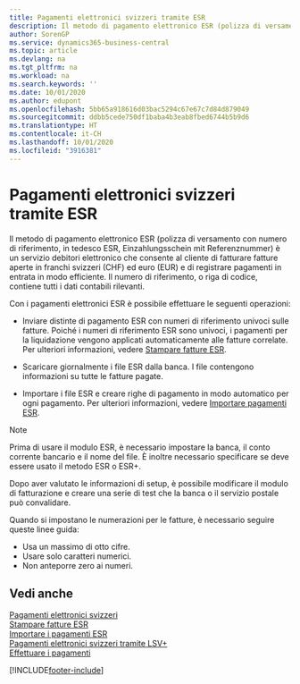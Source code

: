 ```yaml
---
title: Pagamenti elettronici svizzeri tramite ESR
description: Il metodo di pagamento elettronico ESR (polizza di versamento con numero di riferimento, in tedesco ESR, Einzahlungsschein mit Referenznummer) è un servizio debitori elettronico che consente al cliente di fatturare fatture aperte in franchi svizzeri (CHF) ed euro (EUR) e di registrare pagamenti in entrata in modo efficiente.
author: SorenGP
ms.service: dynamics365-business-central
ms.topic: article
ms.devlang: na
ms.tgt_pltfrm: na
ms.workload: na
ms.search.keywords: ''
ms.date: 10/01/2020
ms.author: edupont
ms.openlocfilehash: 5bb65a918616d03bac5294c67e67c7d84d879049
ms.sourcegitcommit: ddbb5cede750df1baba4b3eab8fbed6744b5b9d6
ms.translationtype: HT
ms.contentlocale: it-CH
ms.lasthandoff: 10/01/2020
ms.locfileid: "3916381"
---
```

# <a name="swiss-electronic-payments-using-esr"></a>Pagamenti elettronici svizzeri tramite ESR
Il metodo di pagamento elettronico ESR (polizza di versamento con numero di riferimento, in tedesco ESR, Einzahlungsschein mit Referenznummer) è un servizio debitori elettronico che consente al cliente di fatturare fatture aperte in franchi svizzeri (CHF) ed euro (EUR) e di registrare pagamenti in entrata in modo efficiente. Il numero di riferimento, o riga di codice, contiene tutti i dati contabili rilevanti.  

Con i pagamenti elettronici ESR è possibile effettuare le seguenti operazioni:  

- Inviare distinte di pagamento ESR con numeri di riferimento univoci sulle fatture. Poiché i numeri di riferimento ESR sono univoci, i pagamenti per la liquidazione vengono applicati automaticamente alle fatture correlate. Per ulteriori informazioni, vedere [Stampare fatture ESR](how-to-print-esr-invoices.md).  

- Scaricare giornalmente i file ESR dalla banca. I file contengono informazioni su tutte le fatture pagate.  

- Importare i file ESR e creare righe di pagamento in modo automatico per ogni pagamento. Per ulteriori informazioni, vedere [Importare pagamenti ESR](how-to-import-esr-payments.md).  

> [!NOTE]  
>  Prima di usare il modulo ESR, è necessario impostare la banca, il conto corrente bancario e il nome del file. È inoltre necessario specificare se deve essere usato il metodo ESR o ESR+.

Dopo aver valutato le informazioni di setup, è possibile modificare il modulo di fatturazione e creare una serie di test che la banca o il servizio postale può convalidare.  

Quando si impostano le numerazioni per le fatture, è necessario seguire queste linee guida:  

- Usa un massimo di otto cifre.  
- Usare solo caratteri numerici.  
- Non anteporre zero ai numeri.  

## <a name="see-also"></a>Vedi anche  
 [Pagamenti elettronici svizzeri](swiss-electronic-payments.md)   
 [Stampare fatture ESR](how-to-print-esr-invoices.md)   
 [Importare i pagamenti ESR](how-to-import-esr-payments.md)   
 [Pagamenti elettronici svizzeri tramite LSV+](swiss-electronic-payments-using-lsv-.md)   
 [Effettuare i pagamenti](../../payables-make-payments.md)


[!INCLUDE[footer-include](../../includes/footer-banner.md)]